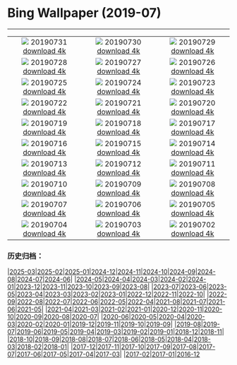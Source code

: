 # Bing Wallpaper (2019-07)
**************
| | | |
| :----: | :----: | :----: |
| ![](https://www.bing.com/th?id=OHR.TreeTower_EN-US3470966766_1920x1080.jpg) 20190731 [download 4k](https://www.bing.com/th?id=OHR.TreeTower_EN-US3470966766_UHD.jpg) | ![](https://www.bing.com/th?id=OHR.TortoiseMigration_EN-US3385545831_1920x1080.jpg) 20190730 [download 4k](https://www.bing.com/th?id=OHR.TortoiseMigration_EN-US3385545831_UHD.jpg) | ![](https://www.bing.com/th?id=OHR.TrilliumLake_EN-US3336281654_1920x1080.jpg) 20190729 [download 4k](https://www.bing.com/th?id=OHR.TrilliumLake_EN-US3336281654_UHD.jpg) |
| ![](https://www.bing.com/th?id=OHR.NebraskaCarArt_EN-US3283375378_1920x1080.jpg) 20190728 [download 4k](https://www.bing.com/th?id=OHR.NebraskaCarArt_EN-US3283375378_UHD.jpg) | ![](https://www.bing.com/th?id=OHR.CahuitaNP_EN-US3238396594_1920x1080.jpg) 20190727 [download 4k](https://www.bing.com/th?id=OHR.CahuitaNP_EN-US3238396594_UHD.jpg) | ![](https://www.bing.com/th?id=OHR.NendazAlpenhorn_EN-US3193438150_1920x1080.jpg) 20190726 [download 4k](https://www.bing.com/th?id=OHR.NendazAlpenhorn_EN-US3193438150_UHD.jpg) |
| ![](https://www.bing.com/th?id=OHR.JanesCarousel_EN-US9857134061_1920x1080.jpg) 20190725 [download 4k](https://www.bing.com/th?id=OHR.JanesCarousel_EN-US9857134061_UHD.jpg) | ![](https://www.bing.com/th?id=OHR.MeerkatMob_EN-US0017108852_1920x1080.jpg) 20190724 [download 4k](https://www.bing.com/th?id=OHR.MeerkatMob_EN-US0017108852_UHD.jpg) | ![](https://www.bing.com/th?id=OHR.Skywalk_EN-US4440241441_1920x1080.jpg) 20190723 [download 4k](https://www.bing.com/th?id=OHR.Skywalk_EN-US4440241441_UHD.jpg) |
| ![](https://www.bing.com/th?id=OHR.SardiniaHawkMoth_EN-US8645984997_1920x1080.jpg) 20190722 [download 4k](https://www.bing.com/th?id=OHR.SardiniaHawkMoth_EN-US8645984997_UHD.jpg) | ![](https://www.bing.com/th?id=OHR.BuckinghamSummer_EN-US8419244709_1920x1080.jpg) 20190721 [download 4k](https://www.bing.com/th?id=OHR.BuckinghamSummer_EN-US8419244709_UHD.jpg) | ![](https://www.bing.com/th?id=OHR.MoonMuseum_EN-US8292814597_1920x1080.jpg) 20190720 [download 4k](https://www.bing.com/th?id=OHR.MoonMuseum_EN-US8292814597_UHD.jpg) |
| ![](https://www.bing.com/th?id=OHR.GodsGarden_EN-US5155689734_1920x1080.jpg) 20190719 [download 4k](https://www.bing.com/th?id=OHR.GodsGarden_EN-US5155689734_UHD.jpg) | ![](https://www.bing.com/th?id=OHR.WaterperryGardens_EN-US8173436031_1920x1080.jpg) 20190718 [download 4k](https://www.bing.com/th?id=OHR.WaterperryGardens_EN-US8173436031_UHD.jpg) | ![](https://www.bing.com/th?id=OHR.GobiSheep_EN-US3908203180_1920x1080.jpg) 20190717 [download 4k](https://www.bing.com/th?id=OHR.GobiSheep_EN-US3908203180_UHD.jpg) |
| ![](https://www.bing.com/th?id=OHR.HemingwayHome_EN-US3797204563_1920x1080.jpg) 20190716 [download 4k](https://www.bing.com/th?id=OHR.HemingwayHome_EN-US3797204563_UHD.jpg) | ![](https://www.bing.com/th?id=OHR.Ushitukiiwa_EN-US7864837707_1920x1080.jpg) 20190715 [download 4k](https://www.bing.com/th?id=OHR.Ushitukiiwa_EN-US7864837707_UHD.jpg) | ![](https://www.bing.com/th?id=OHR.LeatherbackTT_EN-US7759807534_1920x1080.jpg) 20190714 [download 4k](https://www.bing.com/th?id=OHR.LeatherbackTT_EN-US7759807534_UHD.jpg) |
| ![](https://www.bing.com/th?id=OHR.TheMac_EN-US7670367637_1920x1080.jpg) 20190713 [download 4k](https://www.bing.com/th?id=OHR.TheMac_EN-US7670367637_UHD.jpg) | ![](https://www.bing.com/th?id=OHR.NightofNights_EN-US7573513110_1920x1080.jpg) 20190712 [download 4k](https://www.bing.com/th?id=OHR.NightofNights_EN-US7573513110_UHD.jpg) | ![](https://www.bing.com/th?id=OHR.IndiaLitSpace_EN-US7080723789_1920x1080.jpg) 20190711 [download 4k](https://www.bing.com/th?id=OHR.IndiaLitSpace_EN-US7080723789_UHD.jpg) |
| ![](https://www.bing.com/th?id=OHR.KingsWalkway_EN-US7409391590_1920x1080.jpg) 20190710 [download 4k](https://www.bing.com/th?id=OHR.KingsWalkway_EN-US7409391590_UHD.jpg) | ![](https://www.bing.com/th?id=OHR.JaguarPantanal_EN-US7334347066_1920x1080.jpg) 20190709 [download 4k](https://www.bing.com/th?id=OHR.JaguarPantanal_EN-US7334347066_UHD.jpg) | ![](https://www.bing.com/th?id=OHR.ChefchaouenMorocco_EN-US7146186763_1920x1080.jpg) 20190708 [download 4k](https://www.bing.com/th?id=OHR.ChefchaouenMorocco_EN-US7146186763_UHD.jpg) |
| ![](https://www.bing.com/th?id=OHR.WesternArcticHerd_EN-US7060265745_1920x1080.jpg) 20190707 [download 4k](https://www.bing.com/th?id=OHR.WesternArcticHerd_EN-US7060265745_UHD.jpg) | ![](https://www.bing.com/th?id=OHR.PelotonSunflowers_EN-US6580114020_1920x1080.jpg) 20190706 [download 4k](https://www.bing.com/th?id=OHR.PelotonSunflowers_EN-US6580114020_UHD.jpg) | ![](https://www.bing.com/th?id=OHR.PeelCastle_EN-US6180948507_1920x1080.jpg) 20190705 [download 4k](https://www.bing.com/th?id=OHR.PeelCastle_EN-US6180948507_UHD.jpg) |
| ![](https://www.bing.com/th?id=OHR.SeattleFourth_EN-US6291178684_1920x1080.jpg) 20190704 [download 4k](https://www.bing.com/th?id=OHR.SeattleFourth_EN-US6291178684_UHD.jpg) | ![](https://www.bing.com/th?id=OHR.Transfagarasan_EN-US6188465843_1920x1080.jpg) 20190703 [download 4k](https://www.bing.com/th?id=OHR.Transfagarasan_EN-US6188465843_UHD.jpg) | ![](https://www.bing.com/th?id=OHR.BailysBeads_EN-US6110016716_1920x1080.jpg) 20190702 [download 4k](https://www.bing.com/th?id=OHR.BailysBeads_EN-US6110016716_UHD.jpg) |

### 历史归档：

|[2025-03](/../2025-03/2025-03.md)|[2025-02](/../2025-02/2025-02.md)|[2025-01](/../2025-01/2025-01.md)|[2024-12](/../2024-12/2024-12.md)|[2024-11](/../2024-11/2024-11.md)|[2024-10](/../2024-10/2024-10.md)|[2024-09](/../2024-09/2024-09.md)|[2024-08](/../2024-08/2024-08.md)|[2024-07](/../2024-07/2024-07.md)|[2024-06](/../2024-06/2024-06.md)|
|[2024-05](/../2024-05/2024-05.md)|[2024-04](/../2024-04/2024-04.md)|[2024-03](/../2024-03/2024-03.md)|[2024-02](/../2024-02/2024-02.md)|[2024-01](/../2024-01/2024-01.md)|[2023-12](/../2023-12/2023-12.md)|[2023-11](/../2023-11/2023-11.md)|[2023-10](/../2023-10/2023-10.md)|[2023-09](/../2023-09/2023-09.md)|[2023-08](/../2023-08/2023-08.md)|
|[2023-07](/../2023-07/2023-07.md)|[2023-06](/../2023-06/2023-06.md)|[2023-05](/../2023-05/2023-05.md)|[2023-04](/../2023-04/2023-04.md)|[2023-03](/../2023-03/2023-03.md)|[2023-02](/../2023-02/2023-02.md)|[2023-01](/../2023-01/2023-01.md)|[2022-12](/../2022-12/2022-12.md)|[2022-11](/../2022-11/2022-11.md)|[2022-10](/../2022-10/2022-10.md)|
|[2022-09](/../2022-09/2022-09.md)|[2022-08](/../2022-08/2022-08.md)|[2022-07](/../2022-07/2022-07.md)|[2022-06](/../2022-06/2022-06.md)|[2022-05](/../2022-05/2022-05.md)|[2022-04](/../2022-04/2022-04.md)|[2021-08](/../2021-08/2021-08.md)|[2021-07](/../2021-07/2021-07.md)|[2021-06](/../2021-06/2021-06.md)|[2021-05](/../2021-05/2021-05.md)|
|[2021-04](/../2021-04/2021-04.md)|[2021-03](/../2021-03/2021-03.md)|[2021-02](/../2021-02/2021-02.md)|[2021-01](/../2021-01/2021-01.md)|[2020-12](/../2020-12/2020-12.md)|[2020-11](/../2020-11/2020-11.md)|[2020-10](/../2020-10/2020-10.md)|[2020-09](/../2020-09/2020-09.md)|[2020-08](/../2020-08/2020-08.md)|[2020-07](/../2020-07/2020-07.md)|
|[2020-06](/../2020-06/2020-06.md)|[2020-05](/../2020-05/2020-05.md)|[2020-04](/../2020-04/2020-04.md)|[2020-03](/../2020-03/2020-03.md)|[2020-02](/../2020-02/2020-02.md)|[2020-01](/../2020-01/2020-01.md)|[2019-12](/../2019-12/2019-12.md)|[2019-11](/../2019-11/2019-11.md)|[2019-10](/../2019-10/2019-10.md)|[2019-09](/../2019-09/2019-09.md)|
|[2019-08](/../2019-08/2019-08.md)|[2019-07](/2019-07.md)|[2019-06](/../2019-06/2019-06.md)|[2019-05](/../2019-05/2019-05.md)|[2019-04](/../2019-04/2019-04.md)|[2019-03](/../2019-03/2019-03.md)|[2019-02](/../2019-02/2019-02.md)|[2019-01](/../2019-01/2019-01.md)|[2018-12](/../2018-12/2018-12.md)|[2018-11](/../2018-11/2018-11.md)|
|[2018-10](/../2018-10/2018-10.md)|[2018-09](/../2018-09/2018-09.md)|[2018-08](/../2018-08/2018-08.md)|[2018-07](/../2018-07/2018-07.md)|[2018-06](/../2018-06/2018-06.md)|[2018-05](/../2018-05/2018-05.md)|[2018-04](/../2018-04/2018-04.md)|[2018-03](/../2018-03/2018-03.md)|[2018-02](/../2018-02/2018-02.md)|[2018-01](/../2018-01/2018-01.md)|
|[2017-12](/../2017-12/2017-12.md)|[2017-11](/../2017-11/2017-11.md)|[2017-10](/../2017-10/2017-10.md)|[2017-09](/../2017-09/2017-09.md)|[2017-08](/../2017-08/2017-08.md)|[2017-07](/../2017-07/2017-07.md)|[2017-06](/../2017-06/2017-06.md)|[2017-05](/../2017-05/2017-05.md)|[2017-04](/../2017-04/2017-04.md)|[2017-03](/../2017-03/2017-03.md)|
|[2017-02](/../2017-02/2017-02.md)|[2017-01](/../2017-01/2017-01.md)|[2016-12](/../2016-12/2016-12.md)